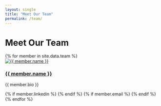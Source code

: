 ```yaml
---
layout: single
title: "Meet Our Team"
permalink: /team/
---
```


<div class="page-header">
  <h1>Meet Our Team</h1>
</div>

<div class="content-section">
  <div class="team">
    {% for member in site.data.team %}
    <div class="team-member">
      <a href="{{ member.link }}"><img src="{{ member.photo }}" alt="{{ member.name }}"></a>
      <h3><a href="{{ member.link }}">{{ member.name }}</a></h3>
      <p>{{ member.bio }}</p>
      <div class="team-member-links">
        {% if member.linkedin %}
        <a href="{{ member.linkedin }}" target="_blank"><i class="fab fa-linkedin"></i></a>
        {% endif %}
        {% if member.email %}
        <a href="mailto:{{ member.email }}"><i class="fas fa-envelope"></i></a>
        {% endif %}
      </div>
    </div>
    {% endfor %}
  </div>
</div>
